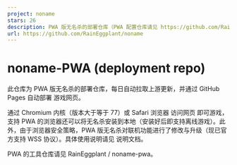 ```yaml
---
project: noname
stars: 26
description: PWA 版无名杀的部署仓库（PWA 配置仓库请见 https://github.com/RainEggplant/noname-pwa ）
url: https://github.com/RainEggplant/noname
---
```


noname-PWA (deployment repo)
============================

此仓库为 PWA 版无名杀的部署仓库，每日自动拉取上游更新，并通过 GitHub Pages 自动部署 游戏网页。

通过 Chromium 内核（版本大于等于 77）或 Safari 浏览器 访问网页 即可游戏，支持 PWA 的浏览器还可以将无名杀安装到本地（安装好后即支持离线游戏）。此外，由于浏览器安全策略，PWA 版无名杀对联机功能进行了修改与升级（现已官方支持 WSS 协议）。具体使用说明请见 说明文档。

PWA 的工具仓库请见 RainEggplant / noname-pwa。
